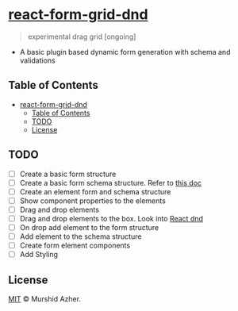 # [react-form-grid-dnd](https://github.com/murshidazher/react-form-grid-dnd)

> experimental drag grid [ongoing]

- A basic plugin based dynamic form generation with schema and validations

## Table of Contents

- [react-form-grid-dnd](#react-form-grid-dnd)
  - [Table of Contents](#table-of-contents)
  - [TODO](#todo)
  - [License](#license)

## TODO

- [ ] Create a basic form structure
- [ ] Create a basic form schema structure. Refer to [this doc](https://github.com/json-schema-form/json-schema-form/wiki/Documentation)
- [ ] Create an element form and schema structure
- [ ] Show component properties to the elements
- [ ] Drag and drop elements
- [ ] Drag and drop elements to the box. Look into [React dnd](https://react-dnd.github.io/react-dnd/examples/other/native-files)
- [ ] On drop add element to the form structure
- [ ] Add element to the schema structure
- [ ] Create form element components
- [ ] Add Styling

## License

[MIT](https://github.com/murshidazher/react-form-grid-dnd/blob/master/LICENSE) © Murshid Azher.
